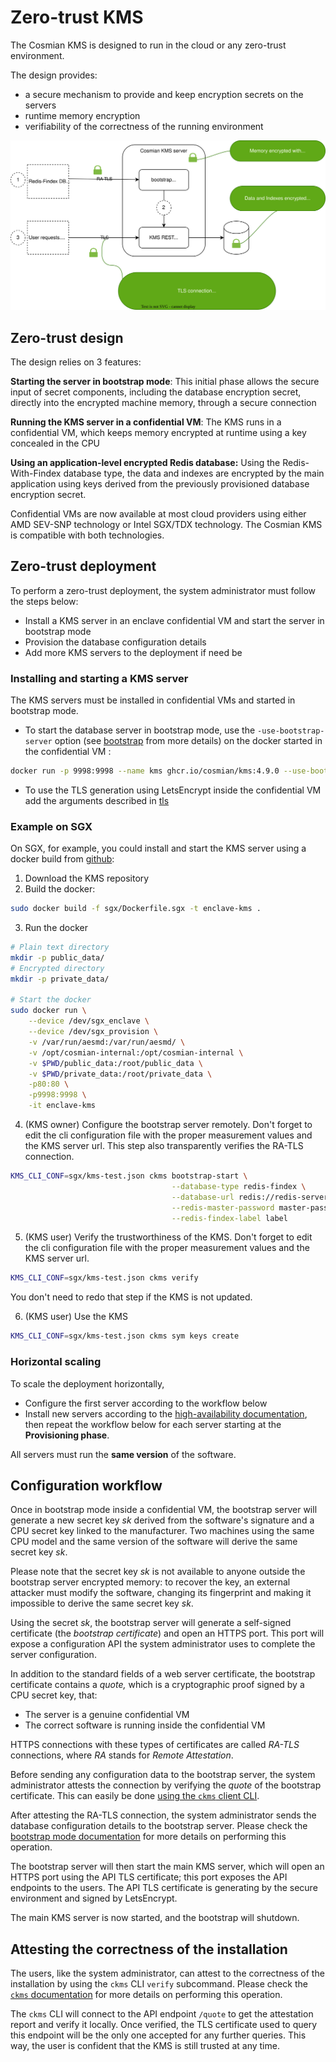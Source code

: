 # Zero-trust KMS

The Cosmian KMS is designed to run in the cloud or any zero-trust environment.

The design provides:

- a secure mechanism to provide and keep encryption secrets on the servers
- runtime memory encryption
- verifiability of the correctness of the running environment

![zero_trust_better.drawio.svg](./drawings/zero_trust.drawio.svg)

## Zero-trust design

The design relies on 3 features:

**Starting the server in bootstrap mode**: This initial phase allows the secure input of secret components, including the database encryption secret, directly into the encrypted machine memory, through a secure connection

**Running the KMS server in a confidential VM**: The KMS runs in a confidential VM, which keeps memory encrypted at runtime using a key concealed in the CPU

**Using an application-level encrypted Redis database:** Using the Redis-With-Findex database type, the data and indexes are encrypted by the main application using keys derived from the previously provisioned database encryption secret.

Confidential VMs are now available at most cloud providers using either AMD SEV-SNP technology or Intel SGX/TDX technology. The Cosmian KMS is compatible with both technologies.

## Zero-trust deployment

To perform a zero-trust deployment, the system administrator must follow the steps below:

- Install a KMS server in an enclave confidential VM and start the server in bootstrap mode
- Provision the database configuration details
- Add more KMS servers to the deployment if need be

### Installing and starting a KMS server

The KMS servers must be installed in confidential VMs and started in bootstrap mode.

- To start the database server in bootstrap mode, use the `-use-bootstrap-server` option (see [bootstrap](./bootstrap.md) from more details) on the docker started in the confidential VM :

```bash
docker run -p 9998:9998 --name kms ghcr.io/cosmian/kms:4.9.0 --use-bootstrap-server
```

- To use the TLS generation using LetsEncrypt inside the confidential VM add the arguments described in [tls](./tls.md#using-the-certificates-bot)

### Example on SGX

On SGX, for example, you could install and start the KMS server using a docker build from [github](https://github.com/Cosmian/kms/tree/main/sgx):

1. Download the KMS repository
2. Build the docker:

```bash
sudo docker build -f sgx/Dockerfile.sgx -t enclave-kms .
```

3. Run the docker

```bash
# Plain text directory
mkdir -p public_data/
# Encrypted directory
mkdir -p private_data/

# Start the docker
sudo docker run \
    --device /dev/sgx_enclave \
    --device /dev/sgx_provision \
    -v /var/run/aesmd:/var/run/aesmd/ \
    -v /opt/cosmian-internal:/opt/cosmian-internal \
    -v $PWD/public_data:/root/public_data \
    -v $PWD/private_data:/root/private_data \
    -p80:80 \
    -p9998:9998 \
    -it enclave-kms
```

4. (KMS owner) Configure the bootstrap server remotely. Don't forget to edit the cli configuration file with the proper measurement values and the KMS server url. This step also transparently verifies the RA-TLS connection.

```bash
KMS_CLI_CONF=sgx/kms-test.json ckms bootstrap-start \
                                    --database-type redis-findex \
                                    --database-url redis://redis-server:6379 \
                                    --redis-master-password master-password \
                                    --redis-findex-label label
```

5. (KMS user) Verify the trustworthiness of the KMS. Don't forget to edit the cli configuration file with the proper measurement values and the KMS server url.

```bash
KMS_CLI_CONF=sgx/kms-test.json ckms verify
```

You don't need to redo that step if the KMS is not updated.

6. (KMS user) Use the KMS

```bash
KMS_CLI_CONF=sgx/kms-test.json ckms sym keys create
```

### Horizontal scaling

To scale the deployment horizontally,

- Configure the first server according to the workflow below
- Install new servers according to the [high-availability documentation](./high_availability_mode.md), then repeat the workflow below for each server starting at the **Provisioning phase**.

All servers must run the **same version** of the software.

## Configuration workflow

Once in bootstrap mode inside a confidential VM, the bootstrap server will generate a new secret key *sk* derived from the software's signature and a CPU secret key linked to the manufacturer. Two machines using the same CPU model and the same version of the software will derive the same secret key *sk*.

Please note that the secret key *sk* is not available to anyone outside the bootstrap server encrypted memory: to recover the key, an external attacker must modify the software, changing its fingerprint and making it impossible to derive the same secret key *sk*.

Using the secret *sk*, the bootstrap server will generate a self-signed certificate (the *bootstrap certificate*) and open an HTTPS port. This port will expose a configuration API the system administrator uses to complete the server configuration.

In addition to the standard fields of a web server certificate, the bootstrap certificate contains a *quote,* which is a cryptographic proof signed by a CPU secret key, that:

- The server is a genuine confidential VM
- The correct software is running inside the confidential VM

HTTPS connections with these types of certificates are called *RA-TLS* connections, where *RA* stands for *Remote Attestation*.

Before sending any configuration data to the bootstrap server, the system administrator attests the connection by verifying the *quote* of the bootstrap certificate. This can easily be done [using the `ckms` client CLI](./cli/main_commands.md#bootstrap-start).

After attesting the RA-TLS connection, the system administrator sends the database configuration details to the bootstrap server. Please check the [bootstrap mode documentation](./bootstrap.md) for more details on performing this operation.

The bootstrap server will then start the main KMS server, which will open an HTTPS port using the API TLS certificate; this port exposes the API endpoints to the users. The API TLS certificate is generating by the secure environment and signed by LetsEncrypt.

The main KMS server is now started, and the bootstrap will shutdown.

## Attesting the correctness of the installation

The users, like the system administrator, can attest to the correctness of the installation by using the `ckms` CLI `verify` subcommand. Please check the [`ckms` documentation](./cli/cli.md) for more details on performing this operation.

The `ckms` CLI will connect to the API endpoint `/quote` to get the attestation report and verify it locally. Once verified, the TLS certificate used to query this endpoint will be the only one accepted for any further queries. This way, the user is confident that the KMS is still trusted at any time.
